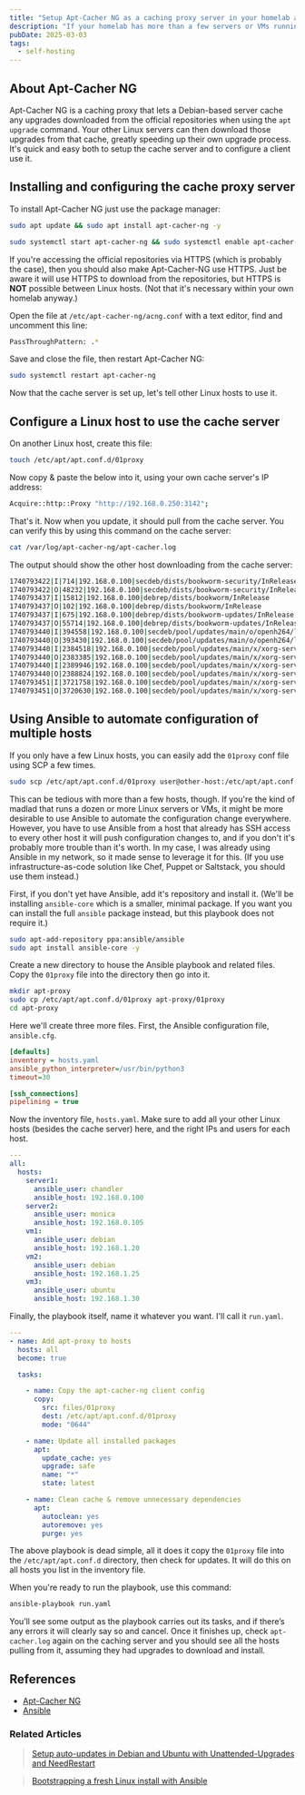 ```yaml
---
title: "Setup Apt-Cacher NG as a caching proxy server in your homelab and configure your other Linux hosts to use it"
description: "If your homelab has more than a few servers or VMs running Debian-based distributions, it makes sense to set up a package caching proxy on one of your servers. This guide will show how to set that up, configure your other Linux hosts, and optionally how to use Ansible to automate configuring those other hosts."
pubDate: 2025-03-03
tags:
  - self-hosting
---
```


## About Apt-Cacher NG

Apt-Cacher NG is a caching proxy that lets a Debian-based server cache any upgrades downloaded from the official repositories when using the `apt upgrade` command. Your other Linux servers can then download those upgrades from that cache, greatly speeding up their own upgrade process. It's quick and easy both to setup the cache server and to configure a client use it.

## Installing and configuring the cache proxy server

To install Apt-Cacher NG just use the package manager:

```bash
sudo apt update && sudo apt install apt-cacher-ng -y
```

```bash
sudo systemctl start apt-cacher-ng && sudo systemctl enable apt-cacher-ng
```

If you're accessing the official repositories via HTTPS (which is probably the case), then you should also make Apt-Cacher-NG use HTTPS. Just be aware it will use HTTPS to download from the repositories, but HTTPS is **NOT** possible between Linux hosts. (Not that it's necessary within your own homelab anyway.)

Open the file at `/etc/apt-cacher-ng/acng.conf` with a text editor, find and uncomment this line:

```bash
PassThroughPattern: .*
```

Save and close the file, then restart Apt-Cacher NG:

```bash
sudo systemctl restart apt-cacher-ng
```

Now that the cache server is set up, let's tell other Linux hosts to use it.

## Configure a Linux host to use the cache server

On another Linux host, create this file:

```bash
touch /etc/apt/apt.conf.d/01proxy
```

Now copy & paste the below into it, using your own cache server's IP address:

```bash
Acquire::http::Proxy "http://192.168.0.250:3142";
```

That's it. Now when you update, it should pull from the cache server. You can verify this by using this command on the cache server:

```bash
cat /var/log/apt-cacher-ng/apt-cacher.log
```

The output should show the other host downloading from the cache server:

```bash
1740793422|I|714|192.168.0.100|secdeb/dists/bookworm-security/InRelease
1740793422|O|48232|192.168.0.100|secdeb/dists/bookworm-security/InRelease
1740793437|I|15812|192.168.0.100|debrep/dists/bookworm/InRelease
1740793437|O|102|192.168.0.100|debrep/dists/bookworm/InRelease
1740793437|I|675|192.168.0.100|debrep/dists/bookworm-updates/InRelease
1740793437|O|55714|192.168.0.100|debrep/dists/bookworm-updates/InRelease
1740793440|I|394558|192.168.0.100|secdeb/pool/updates/main/o/openh264/libopenh264-7_2.3.1+dfsg-3+deb12u1_amd64.deb
1740793440|O|393430|192.168.0.100|secdeb/pool/updates/main/o/openh264/libopenh264-7_2.3.1+dfsg-3+deb12u1_amd64.deb
1740793440|I|2384518|192.168.0.100|secdeb/pool/updates/main/x/xorg-server/xserver-common_21.1.7-3+deb12u9_all.deb
1740793440|O|2383385|192.168.0.100|secdeb/pool/updates/main/x/xorg-server/xserver-common_21.1.7-3+deb12u9_all.deb
1740793440|I|2389946|192.168.0.100|secdeb/pool/updates/main/x/xorg-server/xserver-xorg-legacy_21.1.7-3+deb12u9_amd64.deb
1740793440|O|2388824|192.168.0.100|secdeb/pool/updates/main/x/xorg-server/xserver-xorg-legacy_21.1.7-3+deb12u9_amd64.deb
1740793451|I|3721758|192.168.0.100|secdeb/pool/updates/main/x/xorg-server/xserver-xorg-core_21.1.7-3+deb12u9_amd64.deb
1740793451|O|3720630|192.168.0.100|secdeb/pool/updates/main/x/xorg-server/xserver-xorg-core_21.1.7-3+deb12u9_amd64.deb
```

## Using Ansible to automate configuration of multiple hosts

If you only have a few Linux hosts, you can easily add the `01proxy` conf file using SCP a few times.

```bash
sudo scp /etc/apt/apt.conf.d/01proxy user@other-host:/etc/apt/apt.conf.d/01proxy
```

This can be tedious with more than a few hosts, though. If you're the kind of madlad that runs a dozen or more Linux servers or VMs, it might be more desirable to use Ansible to automate the configuration change everywhere. However, you have to use Ansible from a host that already has SSH access to every other host it will push configuration changes to, and if you don't it's probably more trouble than it's worth. In my case, I was already using Ansible in my network, so it made sense to leverage it for this. (If you use infrastructure-as-code solution like Chef, Puppet or Saltstack, you should use them instead.)

First, if you don't yet have Ansible, add it's repository and install it. (We'll be installing `ansible-core` which is a smaller, minimal package. If you want you can install the full `ansible` package instead, but this playbook does not require it.)

```bash
sudo apt-add-repository ppa:ansible/ansible
sudo apt install ansible-core -y
```

Create a new directory to house the Ansible playbook and related files. Copy the `01proxy` file into the directory then go into it.

```bash
mkdir apt-proxy
sudo cp /etc/apt/apt.conf.d/01proxy apt-proxy/01proxy
cd apt-proxy
```

Here we'll create three more files. First, the Ansible configuration file, `ansible.cfg`.

```ini
[defaults]
inventory = hosts.yaml
ansible_python_interpreter=/usr/bin/python3
timeout=30

[ssh_connections]
pipelining = true
```

Now the inventory file, `hosts.yaml`. Make sure to add all your other Linux hosts (besides the cache server) here, and the right IPs and users for each host.

```yaml
---
all:
  hosts:
    server1:
      ansible_user: chandler
      ansible_host: 192.168.0.100
    server2:
      ansible_user: monica
      ansible_host: 192.168.0.105
    vm1:
      ansible_user: debian
      ansible_host: 192.168.1.20
    vm2:
      ansible_user: debian
      ansible_host: 192.168.1.25
    vm3:
      ansible_user: ubuntu
      ansible_host: 192.168.1.30
```

Finally, the playbook itself, name it whatever you want. I'll call it `run.yaml`.

```yaml
---
- name: Add apt-proxy to hosts
  hosts: all
  become: true

  tasks:

    - name: Copy the apt-cacher-ng client config
      copy:
        src: files/01proxy
        dest: /etc/apt/apt.conf.d/01proxy
        mode: "0644"

    - name: Update all installed packages
      apt:
        update_cache: yes
        upgrade: safe
        name: "*"
        state: latest

    - name: Clean cache & remove unnecessary dependencies
      apt:
        autoclean: yes
        autoremove: yes
        purge: yes
```

The above playbook is dead simple, all it does it copy the `01proxy` file into the `/etc/apt/apt.conf.d` directory, then check for updates. It will do this on all hosts you list in the inventory file.

When you're ready to run the playbook, use this command:

```bash
ansible-playbook run.yaml
```

You’ll see some output as the playbook carries out its tasks, and if there’s any errors it will clearly say so and cancel. Once it finishes up, check `apt-cacher.log` again on the caching server and you should see all the hosts pulling from it, assuming they had upgrades to download and install.

## References

- <a href="https://unix-ag.uni-kl.de/~bloch/acng/" target="_blank" data-umami-event="apt-cacher-ng-ref-site">Apt-Cacher NG</a>
- <a href="https://ansible.com" target="_blank" data-umami-event="apt-cacher-ng-ref-ansible-docs">Ansible</a>

### Related Articles

> <a href="/blog/setup-unattended-upgrades" data-umami-event="apt-cacher-ng-related-unattended-upgrades">Setup auto-updates in Debian and Ubuntu with Unattended-Upgrades and NeedRestart</a>

> <a href="/blog/bootstrapping-fresh-linux-install-with-ansible" data-umami-event="apt-cacher-ng-related-bootstrap-ansible">Bootstrapping a fresh Linux install with Ansible</a>